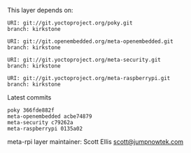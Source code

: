 This layer depends on:

    URI: git://git.yoctoproject.org/poky.git
    branch: kirkstone

    URI: git://git.openembedded.org/meta-openembedded.git
    branch: kirkstone

    URI: git://git.yoctoproject.org/meta-security.git
    branch: kirkstone

    URI: git://git.yoctoproject.org/meta-raspberrypi.git
    branch: kirkstone

Latest commits

    poky 366fde882f
    meta-openembedded acbe74879
    meta-security c79262a
    meta-raspberrypi 0135a02

meta-rpi layer maintainer: Scott Ellis <scott@jumpnowtek.com>
